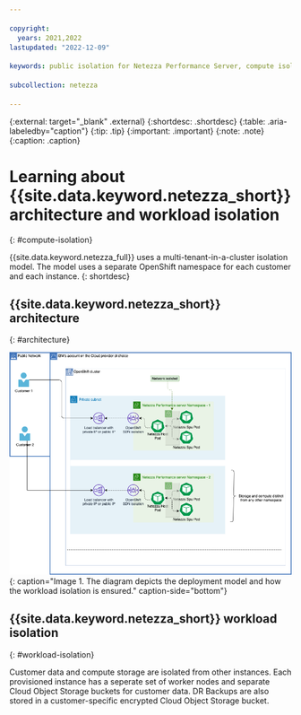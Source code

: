```yaml
---

copyright:
  years: 2021,2022
lastupdated: "2022-12-09"

keywords: public isolation for Netezza Performance Server, compute isolation for Netezza Performance Server, Netezza Performance Server architecture, workload isolation in Netezza Performance Server

subcollection: netezza

---
```


{:external: target="_blank" .external}
{:shortdesc: .shortdesc}
{:table: .aria-labeledby="caption"}
{:tip: .tip}
{:important: .important}
{:note: .note}
{:caption: .caption}

# Learning about {{site.data.keyword.netezza_short}} architecture and workload isolation
{: #compute-isolation}

{{site.data.keyword.netezza_full}} uses a multi-tenant-in-a-cluster isolation model. The model uses a separate OpenShift namespace for each customer and each instance.
{: shortdesc}

## {{site.data.keyword.netezza_short}} architecture
{: #architecture}

![{{site.data.keyword.netezza_short}} architecture](images/Netezza-Deployment-diagram.png){: caption="Image 1. The diagram depicts the deployment model and how the workload isolation is ensured." caption-side="bottom"}


## {{site.data.keyword.netezza_short}} workload isolation
{: #workload-isolation}

Customer data and compute storage are isolated from other instances.  Each provisioned instance has a seperate set of worker nodes and separate Cloud Object Storage buckets for customer data. DR Backups are also stored in a customer-specific encrypted Cloud Object Storage bucket.
